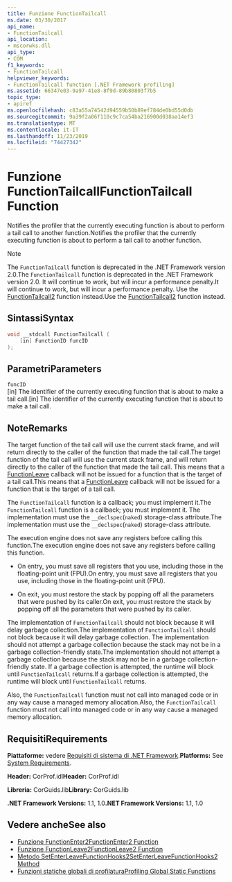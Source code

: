 ```yaml
---
title: Funzione FunctionTailcall
ms.date: 03/30/2017
api_name:
- FunctionTailcall
api_location:
- mscorwks.dll
api_type:
- COM
f1_keywords:
- FunctionTailcall
helpviewer_keywords:
- FunctionTailcall function [.NET Framework profiling]
ms.assetid: 66347e03-9a97-41e8-8f9d-89b80803f7b5
topic_type:
- apiref
ms.openlocfilehash: c83a55a74542d94559b50b89ef784de0bd55d0db
ms.sourcegitcommit: 9a39f2a06f110c9c7ca54ba216900d038aa14ef3
ms.translationtype: MT
ms.contentlocale: it-IT
ms.lasthandoff: 11/23/2019
ms.locfileid: "74427342"
---
```

# <a name="functiontailcall-function"></a><span data-ttu-id="5e2ad-102">Funzione FunctionTailcall</span><span class="sxs-lookup"><span data-stu-id="5e2ad-102">FunctionTailcall Function</span></span>
<span data-ttu-id="5e2ad-103">Notifies the profiler that the currently executing function is about to perform a tail call to another function.</span><span class="sxs-lookup"><span data-stu-id="5e2ad-103">Notifies the profiler that the currently executing function is about to perform a tail call to another function.</span></span>  
  
> [!NOTE]
> <span data-ttu-id="5e2ad-104">The `FunctionTailcall` function is deprecated in the .NET Framework version 2.0.</span><span class="sxs-lookup"><span data-stu-id="5e2ad-104">The `FunctionTailcall` function is deprecated in the .NET Framework version 2.0.</span></span> <span data-ttu-id="5e2ad-105">It will continue to work, but will incur a performance penalty.</span><span class="sxs-lookup"><span data-stu-id="5e2ad-105">It will continue to work, but will incur a performance penalty.</span></span> <span data-ttu-id="5e2ad-106">Use the [FunctionTailcall2](../../../../docs/framework/unmanaged-api/profiling/functiontailcall2-function.md) function instead.</span><span class="sxs-lookup"><span data-stu-id="5e2ad-106">Use the [FunctionTailcall2](../../../../docs/framework/unmanaged-api/profiling/functiontailcall2-function.md) function instead.</span></span>  
  
## <a name="syntax"></a><span data-ttu-id="5e2ad-107">Sintassi</span><span class="sxs-lookup"><span data-stu-id="5e2ad-107">Syntax</span></span>  
  
```cpp
void __stdcall FunctionTailcall (  
    [in] FunctionID funcID  
);  
```  
  
## <a name="parameters"></a><span data-ttu-id="5e2ad-108">Parametri</span><span class="sxs-lookup"><span data-stu-id="5e2ad-108">Parameters</span></span>  
 `funcID`  
 <span data-ttu-id="5e2ad-109">[in] The identifier of the currently executing function that is about to make a tail call.</span><span class="sxs-lookup"><span data-stu-id="5e2ad-109">[in] The identifier of the currently executing function that is about to make a tail call.</span></span>  
  
## <a name="remarks"></a><span data-ttu-id="5e2ad-110">Note</span><span class="sxs-lookup"><span data-stu-id="5e2ad-110">Remarks</span></span>  
 <span data-ttu-id="5e2ad-111">The target function of the tail call will use the current stack frame, and will return directly to the caller of the function that made the tail call.</span><span class="sxs-lookup"><span data-stu-id="5e2ad-111">The target function of the tail call will use the current stack frame, and will return directly to the caller of the function that made the tail call.</span></span> <span data-ttu-id="5e2ad-112">This means that a [FunctionLeave](../../../../docs/framework/unmanaged-api/profiling/functionleave-function.md) callback will not be issued for a function that is the target of a tail call.</span><span class="sxs-lookup"><span data-stu-id="5e2ad-112">This means that a [FunctionLeave](../../../../docs/framework/unmanaged-api/profiling/functionleave-function.md) callback will not be issued for a function that is the target of a tail call.</span></span>  
  
 <span data-ttu-id="5e2ad-113">The `FunctionTailcall` function is a callback; you must implement it.</span><span class="sxs-lookup"><span data-stu-id="5e2ad-113">The `FunctionTailcall` function is a callback; you must implement it.</span></span> <span data-ttu-id="5e2ad-114">The implementation must use the `__declspec`(`naked`) storage-class attribute.</span><span class="sxs-lookup"><span data-stu-id="5e2ad-114">The implementation must use the `__declspec`(`naked`) storage-class attribute.</span></span>  
  
 <span data-ttu-id="5e2ad-115">The execution engine does not save any registers before calling this function.</span><span class="sxs-lookup"><span data-stu-id="5e2ad-115">The execution engine does not save any registers before calling this function.</span></span>  
  
- <span data-ttu-id="5e2ad-116">On entry, you must save all registers that you use, including those in the floating-point unit (FPU).</span><span class="sxs-lookup"><span data-stu-id="5e2ad-116">On entry, you must save all registers that you use, including those in the floating-point unit (FPU).</span></span>  
  
- <span data-ttu-id="5e2ad-117">On exit, you must restore the stack by popping off all the parameters that were pushed by its caller.</span><span class="sxs-lookup"><span data-stu-id="5e2ad-117">On exit, you must restore the stack by popping off all the parameters that were pushed by its caller.</span></span>  
  
 <span data-ttu-id="5e2ad-118">The implementation of `FunctionTailcall` should not block because it will delay garbage collection.</span><span class="sxs-lookup"><span data-stu-id="5e2ad-118">The implementation of `FunctionTailcall` should not block because it will delay garbage collection.</span></span> <span data-ttu-id="5e2ad-119">The implementation should not attempt a garbage collection because the stack may not be in a garbage collection-friendly state.</span><span class="sxs-lookup"><span data-stu-id="5e2ad-119">The implementation should not attempt a garbage collection because the stack may not be in a garbage collection-friendly state.</span></span> <span data-ttu-id="5e2ad-120">If a garbage collection is attempted, the runtime will block until `FunctionTailcall` returns.</span><span class="sxs-lookup"><span data-stu-id="5e2ad-120">If a garbage collection is attempted, the runtime will block until `FunctionTailcall` returns.</span></span>  
  
 <span data-ttu-id="5e2ad-121">Also, the `FunctionTailcall` function must not call into managed code or in any way cause a managed memory allocation.</span><span class="sxs-lookup"><span data-stu-id="5e2ad-121">Also, the `FunctionTailcall` function must not call into managed code or in any way cause a managed memory allocation.</span></span>  
  
## <a name="requirements"></a><span data-ttu-id="5e2ad-122">Requisiti</span><span class="sxs-lookup"><span data-stu-id="5e2ad-122">Requirements</span></span>  
 <span data-ttu-id="5e2ad-123">**Piattaforme:** vedere [Requisiti di sistema di .NET Framework](../../../../docs/framework/get-started/system-requirements.md).</span><span class="sxs-lookup"><span data-stu-id="5e2ad-123">**Platforms:** See [System Requirements](../../../../docs/framework/get-started/system-requirements.md).</span></span>  
  
 <span data-ttu-id="5e2ad-124">**Header:** CorProf.idl</span><span class="sxs-lookup"><span data-stu-id="5e2ad-124">**Header:** CorProf.idl</span></span>  
  
 <span data-ttu-id="5e2ad-125">**Libreria:** CorGuids.lib</span><span class="sxs-lookup"><span data-stu-id="5e2ad-125">**Library:** CorGuids.lib</span></span>  
  
 <span data-ttu-id="5e2ad-126">**.NET Framework Versions:** 1.1, 1.0</span><span class="sxs-lookup"><span data-stu-id="5e2ad-126">**.NET Framework Versions:** 1.1, 1.0</span></span>  
  
## <a name="see-also"></a><span data-ttu-id="5e2ad-127">Vedere anche</span><span class="sxs-lookup"><span data-stu-id="5e2ad-127">See also</span></span>

- [<span data-ttu-id="5e2ad-128">Funzione FunctionEnter2</span><span class="sxs-lookup"><span data-stu-id="5e2ad-128">FunctionEnter2 Function</span></span>](../../../../docs/framework/unmanaged-api/profiling/functionenter2-function.md)
- [<span data-ttu-id="5e2ad-129">Funzione FunctionLeave2</span><span class="sxs-lookup"><span data-stu-id="5e2ad-129">FunctionLeave2 Function</span></span>](../../../../docs/framework/unmanaged-api/profiling/functionleave2-function.md)
- [<span data-ttu-id="5e2ad-130">Metodo SetEnterLeaveFunctionHooks2</span><span class="sxs-lookup"><span data-stu-id="5e2ad-130">SetEnterLeaveFunctionHooks2 Method</span></span>](../../../../docs/framework/unmanaged-api/profiling/icorprofilerinfo2-setenterleavefunctionhooks2-method.md)
- [<span data-ttu-id="5e2ad-131">Funzioni statiche globali di profilatura</span><span class="sxs-lookup"><span data-stu-id="5e2ad-131">Profiling Global Static Functions</span></span>](../../../../docs/framework/unmanaged-api/profiling/profiling-global-static-functions.md)
